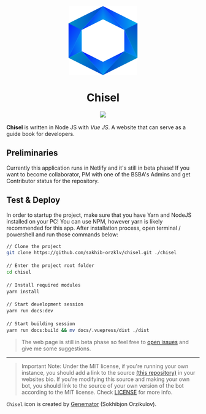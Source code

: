 <p align="center">
  <a href="https://t.me/bsba_group">
    <img src="docs/.vuepress/public/assets/header-logo.png" width="180" height="180">
  </a>
  <h1 align="center">Chisel</h1>
</p>

<p align="center">
  <a href="https://app.netlify.com/sites/chisel/deploys">
    <img src="https://api.netlify.com/api/v1/badges/dabd2981-829c-4742-8b1b-115ab03e24cc/deploy-status">
  </a>
</p>

**Chisel** is written in Node JS with _Vue JS_. A website that can serve as a guide book for developers.

## Preliminaries
Currently this application runs in Netlify and it's still in beta phase! If you want to become collaborator, PM with one
of the BSBA's Admins and get Contributor status for the repository.

## Test & Deploy
In order to startup the project, make sure that you have Yarn and NodeJS installed on your PC! You can use NPM, however
yarn is likely recommended for this app. After installation process, open terminal / powershell and run those commands 
below:

```bash
// Clone the project
git clone https://github.com/sakhib-orzklv/chisel.git ./chisel

// Enter the project root folder
cd chisel

// Install required modules
yarn install

// Start development session
yarn run docs:dev

// Start building session
yarn run docs:build && mv docs/.vuepress/dist ./dist
```

> The web page is still in beta phase so feel free to [open issues](https://github.com/genemators/chisel/issues/new) and give me some suggestions.
---

> Important Note: Under the MIT license, if you're running your own instance, you should add a link to the source [(this repository)](https://github.com/genemators/chisel) in your websites bio. If you're modifying this source and making your own bot, you should link to the source of your own version of the bot according to the MIT license. Check [LICENSE](LICENSE) for more info.

`Chisel` icon is created by [Genemator](https://t.me/genemator/) (Sokhibjon Orzikulov).